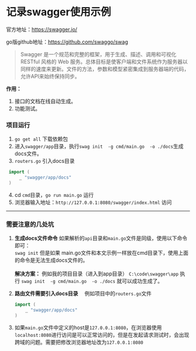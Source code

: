 # 记录swagger使用示例
官方地址：https://swagger.io/

go版github地址：https://github.com/swaggo/swag

> Swagger 是一个规范和完整的框架，用于生成、描述、调用和可视化 RESTful 风格的 Web 服务。总体目标是使客户端和文件系统作为服务器以同样的速度来更新。文件的方法，参数和模型紧密集成到服务器端的代码，允许API来始终保持同步。

**作用：**
1. 接口的文档在线自动生成。
2. 功能测试。

### 项目运行
1. `go get all` 下载依赖包
2. 进入`swagger/app`目录，执行`swag init  -g cmd/main.go  -o ./docs`生成docs文件。
3. `routers.go` 引入docs目录 
```go
 import (
     _ "swagger/app/docs"
 )
 ```
 4. cd `cmd`目录，`go run main.go` 运行
 5. 浏览器输入地址：`http://127.0.0.1:8080/swagger/index.html` 访问
_____

### 需要注意的几处坑
1. **生成docs文件命令**
   如果解析的`api`目录和`main.go`文件是同级，使用以下命令即可：<br>
   `swag init` 
   但是如果 main.go文件和本文示例一样放在cmd目录下，使用上面的命令是无法生成docs文件的。<br>
   <br>
   **解决方案：** 例如我的项目目录（进入到app目录） `C:\code\swagger\app`
    执行 `swag init  -g cmd/main.go  -o ./docs` 就可以成功生成了。
    <br>
2. **路由文件需要引入docs目录**
    &emsp;例如项目中的`routers.go`文件
    ```go
    import (
        _ "swagger/app/docs"
    )
    ```

3. 如果`main.go`文件中定义的host是`127.0.0.1:8080`，在浏览器使用`localhost:8080`进行访问是可以正常访问的，但是在发起请求测试时，会出现跨域的问题。需要把修改浏览器地址改为`127.0.0.1:8080`